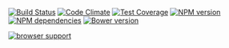 [![Build Status](https://secure.travis-ci.org/owner/reponame.png)](http://travis-ci.org/owner/reponame)
[![Code Climate](https://codeclimate.com/github/owner/reponame/badges/gpa.svg)](https://codeclimate.com/github/owner/reponame)
[![Test Coverage](https://codeclimate.com/github/owner/reponame/badges/coverage.svg)](https://codeclimate.com/github/owner/reponame)
[![NPM version](https://badge.fury.io/js/markdown-diagram.png)](http://badge.fury.io/js/markdown-diagram)
[![NPM dependencies](https://david-dm.org/owner/reponame.png)](https://david-dm.org/owner/reponame)
[![Bower version](https://badge.fury.io/bo/markdown-diagram.png)](http://badge.fury.io/bo/markdown-diagram)

[![browser support](https://ci.testling.com/owner/reponame.png)
](https://ci.testling.com/owner/reponame)

